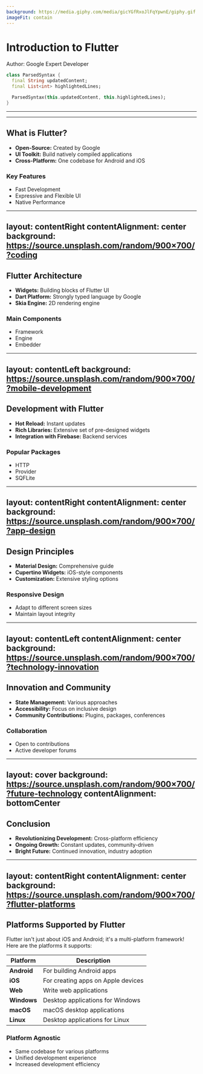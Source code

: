 ```yaml
---
background: https://media.giphy.com/media/gicYGfRxoJlFqYpwnE/giphy.gif
imageFit: contain
---
```


# Introduction to Flutter
Author: Google Expert Developer

```dart {2,3}
class ParsedSyntax {
  final String updatedContent;
  final List<int> highlightedLines;

  ParsedSyntax(this.updatedContent, this.highlightedLines);
}

```


---
---

## What is Flutter?
- **Open-Source:** Created by Google
- **UI Toolkit:** Build natively compiled applications
- **Cross-Platform:** One codebase for Android and iOS

### Key Features
- Fast Development
- Expressive and Flexible UI
- Native Performance

---
layout: contentRight
contentAlignment: center
background: https://source.unsplash.com/random/900×700/?coding
---

## Flutter Architecture
- **Widgets:** Building blocks of Flutter UI
- **Dart Platform:** Strongly typed language by Google
- **Skia Engine:** 2D rendering engine

### Main Components
- Framework
- Engine
- Embedder

---
layout: contentLeft
background: https://source.unsplash.com/random/900×700/?mobile-development
---

## Development with Flutter
- **Hot Reload:** Instant updates
- **Rich Libraries:** Extensive set of pre-designed widgets
- **Integration with Firebase:** Backend services

### Popular Packages
- HTTP
- Provider
- SQFLite

---
layout: contentRight
contentAlignment: center
background: https://source.unsplash.com/random/900×700/?app-design
---

## Design Principles
- **Material Design:** Comprehensive guide
- **Cupertino Widgets:** iOS-style components
- **Customization:** Extensive styling options

### Responsive Design
- Adapt to different screen sizes
- Maintain layout integrity

---
layout: contentLeft
contentAlignment: center
background: https://source.unsplash.com/random/900×700/?technology-innovation
---

## Innovation and Community
- **State Management:** Various approaches
- **Accessibility:** Focus on inclusive design
- **Community Contributions:** Plugins, packages, conferences

### Collaboration
- Open to contributions
- Active developer forums

---
layout: cover
background: https://source.unsplash.com/random/900×700/?future-technology
contentAlignment: bottomCenter
---

## Conclusion
- **Revolutionizing Development:** Cross-platform efficiency
- **Ongoing Growth:** Constant updates, community-driven
- **Bright Future:** Continued innovation, industry adoption

---
layout: contentRight
contentAlignment: center
background: https://source.unsplash.com/random/900×700/?flutter-platforms
---

## Platforms Supported by Flutter
Flutter isn't just about iOS and Android; it's a multi-platform framework! Here are the platforms it supports:

| Platform       | Description                           |
|----------------|---------------------------------------|
| **Android**    | For building Android apps             |
| **iOS**        | For creating apps on Apple devices    |
| **Web**        | Write web applications                |
| **Windows**    | Desktop applications for Windows      |
| **macOS**      | macOS desktop applications            |
| **Linux**      | Desktop applications for Linux        |

### Platform Agnostic
- Same codebase for various platforms
- Unified development experience
- Increased development efficiency
